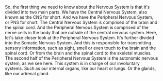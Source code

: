So, the first thing we need to know about the Nervous System is that it's
divided into two main parts. We have the Central Nervous System, also known as
the CNS for short. And we have the Peripheral Nervous System, or PNS for short.
The Central Nervous System is comprised of the brain and the spinal cord. And
the Peripheral Nervous System is comprised of the nerve cells in the body that
are outside of the central nervous system. Here, let's take closer look at the
Peripheral Nervous System. It's further divided into the Somatic Nervous
System. And this is responsible for transmitting sensory information, such as
sight, smell or even touch to the brain and the spinal cord. Or from the brain
and the spinal cord to the skeletal muscles. The second half of the Peripheral
Nervous System is the autonomic nervous system, as we see here. This system is
in charge of our involuntary systems. Such as our internal organs, like our
heart or lungs. Or the glands, like our adrenal gland.
